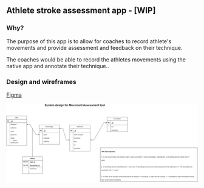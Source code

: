 ## Athlete stroke assessment app - [WIP]

### Why?

The purpose of this app is to allow for coaches to record athlete's movements and provide assessment and feedback on their technique.

The coaches would be able to record the athletes movements using the native app and annotate their technique..

### Design and wireframes

[Figma](https://www.figma.com/file/NNBhPR1GoRkvuvcgLSjSA0/movement-assessment-tool?node-id=0%3A1)

![System design](https://github.com/shaarang1010/move-assessment/blob/master/assessment-tool.drawio.png)
